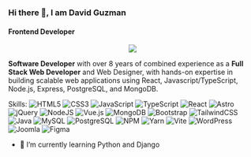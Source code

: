 ### Hi there 👋,  I am David Guzman
#### Frontend Developer
<p align="center"><img src="https://davidguzman.dev/images/AboutDavid.webp"></p>

**Software Developer** with over 8 years of combined experience as a **Full Stack Web Developer** and Web Designer, with hands-on expertise in building scalable web applications using React, Javascript/TypeScript, Node.js, Express, PostgreSQL, and MongoDB.


Skills: ![HTML5](https://img.shields.io/badge/html5-%23E34F26.svg?style=for-the-badge&logo=html5&logoColor=white) ![CSS3](https://img.shields.io/badge/css3-%231572B6.svg?style=for-the-badge&logo=css3&logoColor=white) ![JavaScript](https://img.shields.io/badge/javascript-%23323330.svg?style=for-the-badge&logo=javascript&logoColor=%23F7DF1E) ![TypeScript](https://img.shields.io/badge/typescript-%23323331.svg?style=for-the-badge&logo=typescript&logoColor=%233178C6)  ![React](https://img.shields.io/badge/react-%2320232a.svg?style=for-the-badge&logo=react&logoColor=%2361DAFB) ![Astro](https://img.shields.io/badge/Astro-FF5D01?logo=astro&logoColor=fff&style=for-the-badge) ![jQuery](https://img.shields.io/badge/jquery-%230769AD.svg?style=for-the-badge&logo=jquery&logoColor=white) ![NodeJS](https://img.shields.io/badge/node.js-6DA55F?style=for-the-badge&logo=node.js&logoColor=white) ![Vue.js](https://img.shields.io/badge/vuejs-%2335495e.svg?style=for-the-badge&logo=vuedotjs&logoColor=%234FC08D) ![MongoDB](https://img.shields.io/badge/MongoDB-%234ea94b.svg?style=for-the-badge&logo=mongodb&logoColor=white) ![Bootstrap](https://img.shields.io/badge/bootstrap-%238511FA.svg?style=for-the-badge&logo=bootstrap&logoColor=white) ![TailwindCSS](https://img.shields.io/badge/tailwindcss-%2338B2AC.svg?style=for-the-badge&logo=tailwind-css&logoColor=white) ![Java](https://img.shields.io/badge/java-%23ED8B00.svg?style=for-the-badge&logo=openjdk&logoColor=white) ![MySQL](https://img.shields.io/badge/mysql-4479A1.svg?style=for-the-badge&logo=mysql&logoColor=white) ![PostgreSQL](https://img.shields.io/badge/postgresql-%23323331.svg?style=for-the-badge&logo=postgresql&logoColor=%234169E1) ![NPM](https://img.shields.io/badge/NPM-%23CB3837.svg?style=for-the-badge&logo=npm&logoColor=white) ![Yarn](https://img.shields.io/badge/yarn-%232C8EBB.svg?style=for-the-badge&logo=yarn&logoColor=white) ![Vite](https://img.shields.io/badge/vite-%23646CFF.svg?style=for-the-badge&logo=vite&logoColor=white) ![WordPress](https://img.shields.io/badge/WordPress-%23117AC9.svg?style=for-the-badge&logo=WordPress&logoColor=white) ![Joomla](https://img.shields.io/badge/joomla-%235091CD.svg?style=for-the-badge&logo=joomla&logoColor=white) ![Figma](https://img.shields.io/badge/figma-%23F24E1E.svg?style=for-the-badge&logo=figma&logoColor=white)

- 🌱 I’m currently learning Python and Django 


